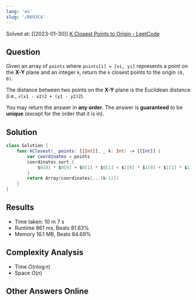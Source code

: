 ```yaml
---
lang: 'en'
slug: '/B693C4'
---
```


Solved at: [[2023-01-30]]
[K Closest Points to Origin - LeetCode](https://leetcode.com/problems/k-closest-points-to-origin/description/)

## Question

Given an array of `points` where `points[i] = [xi, yi]` represents a point on the **X-Y** plane and an integer `k`, return the `k` closest points to the origin `(0, 0)`.

The distance between two points on the **X-Y** plane is the Euclidean distance (i.e., `√(x1 - x2)2 + (y1 - y2)2`).

You may return the answer in **any order**. The answer is **guaranteed** to be **unique** (except for the order that it is in).

## Solution

```swift
class Solution {
    func kClosest(_ points: [[Int]], _ k: Int) -> [[Int]] {
        var coordinates = points
        coordinates.sort {
            $0[0] * $0[0] + $0[1] * $0[1] < $1[0] * $1[0] + $1[1] * $1[1]
        }
        return Array(coordinates[...(k-1)])
    }
}
```

## Results

- Time taken: 10 m 7 s
- Runtime 861 ms, Beats 81.63%
- Memory 16.1 MB, Beats 84.69%

## Complexity Analysis

- Time $O(n \log n)$
- Space $O(n)$

## Other Answers Online
